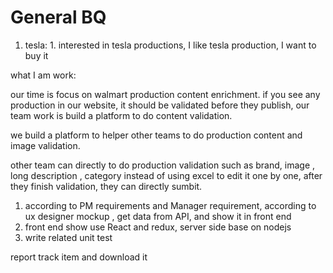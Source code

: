 # General BQ

1. tesla: 1. interested in tesla productions, I like tesla production, I want to buy it



what I am work:

our time is focus on walmart production content enrichment. if you see any production in our website, it should be validated before they publish, our team work is build a platform to do content validation. 

we build a platform to helper other teams to do production content and image validation. 

other team can directly to do production validation such as brand, image , long description , category instead of using excel to edit it one by one, after they finish validation, they can directly sumbit.

1. according to PM requirements and Manager requirement, according to ux designer mockup , get data from API, and show it in front end 
2. front end show use React and redux, server side base on nodejs 
3. write related unit test  

report track item and download it

 



